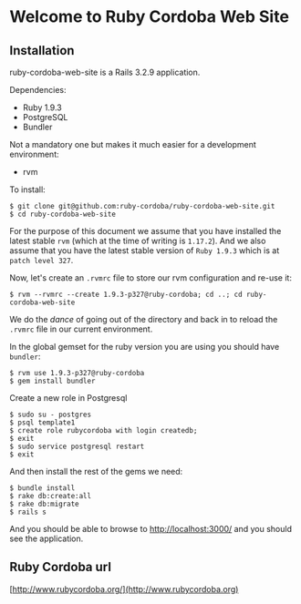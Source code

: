 # Welcome to Ruby Cordoba Web Site

## Installation

ruby-cordoba-web-site is a Rails 3.2.9 application.

Dependencies:

* Ruby 1.9.3
* PostgreSQL
* Bundler

Not a mandatory one but makes it much easier for a development environment:

* rvm

To install:

    $ git clone git@github.com:ruby-cordoba/ruby-cordoba-web-site.git
    $ cd ruby-cordoba-web-site

For the purpose of this document we assume that you have installed the latest stable `rvm` (which at the time of writing is `1.17.2`). And we also assume that you have the latest stable version of `Ruby 1.9.3` which is at `patch level 327`.

Now, let's create an `.rvmrc` file to store our rvm configuration and re-use it:

    $ rvm --rvmrc --create 1.9.3-p327@ruby-cordoba; cd ..; cd ruby-cordoba-web-site

We do the _dance_ of going out of the directory and back in to reload the `.rvmrc` file in our current environment.

In the global gemset for the ruby version you are using you should have `bundler`:

    $ rvm use 1.9.3-p327@ruby-cordoba
    $ gem install bundler

Create a new role in Postgresql

    $ sudo su - postgres
    $ psql template1
    $ create role rubycordoba with login createdb;
    $ exit
    $ sudo service postgresql restart
    $ exit

And then install the rest of the gems we need:

    $ bundle install
    $ rake db:create:all
    $ rake db:migrate
    $ rails s

And you should be able to browse to [http://localhost:3000/](http://localhost:3000/) and you should see the application.

## Ruby Cordoba url

[http://www.rubycordoba.org/](http://www.rubycordoba.org)
